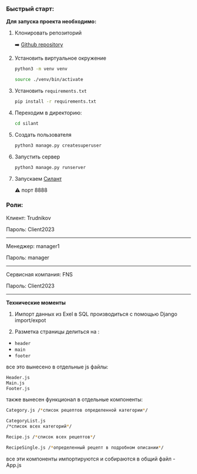 
### **Быстрый старт:**
**Для запуска проекта необходимо:**

1. Клонировать репозиторий 

    ➡️  [Github repository](https://github.com/Vladimir-doc/Skillfactory/tree/master/Diplom)

2. Установить виртуальное окружение
    ```bash 
    python3 -m venv venv
    ```

    ```bash 
    source ./venv/bin/activate
    ```
3. Установить `requirements.txt`
    ```bash 
    pip install -r requirements.txt
    ```
4. Переходим в директорию:
    ```bash 
    cd silant
    ```
5. Создать пользователя
    ```bash 
    python3 manage.py createsuperuser
    ```
6. Запустить сервер
    ```bash 
    python3 manage.py runserver
    ```

7. Запускаем [Силант](127.0.0.1:8888/search/) 
 
    ⚠️ порт 8888
 
### **Роли:**

Клиент: Trudnikov 

Пароль: Client2023
___

Менеджер: manager1

Пароль: manager
___

Сервисная компания: FNS

Пароль: Client2023
____



**Технические моменты**

1. Импорт данных из Exel в SQL производиться с помощью Django import/expot


2. Разметка страницы делиться на :
- ```header```
- ```main``` 
- ```footer```

все это вынесено в отдельные js файлы: 
```bash
Header.js
Main.js
Footer.js
```
также вынесен функционал в отдельные компоненты:
```bash
Category.js /*список рецептов определенной категории*/

CategoryList.js 
/*список всех категорий*/

Recipe.js /*список всех рецептов*/

RecipeSingle.js /*определенный рецепт в подробном описании*/
```
все эти компоненты импортируются и собираются в общий файл - App.js


